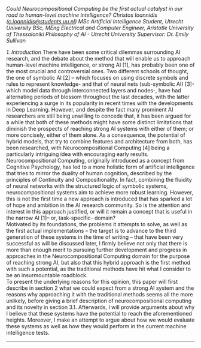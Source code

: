 *Could Neurocompositional Computing be the first actual catalyst in our road to human-level machine intelligence?
Christos Ioannidis (c.ioannidis@students.uu.nl) 
MSc Artificial Intelligence Student, Utrecht University 
BSc, MEng Electrical and Computer Engineer, Aristotle University of Thessaloniki 
Philosophy of AI - Utrecht University 
Supervisor: Dr. Emily Sullivan*
 
 
*1. Introduction*
There have been some critical dilemmas surrounding AI research, and the debate 
about the method that will enable us to approach human-level machine intelligence, or 
strong AI [1], has probably been one of the most crucial and controversial ones. Two 
different schools of thought, the one of symbolic AI [2] – which focuses on using discrete 
symbols and rules to represent knowledge- and that of neural nets (sub-symbolic AI) [3]- 
which model data through interconnected layers and nodes-, have had alternating periods 
of blossom throughout the last decades, with the latter experiencing a surge in its popularity 
in recent times with the developments in Deep Learning. However, and despite the fact 
many prominent AI researchers are still being unwilling to concede that, it has been argued 
for a while that both of these methods might have some distinct limitations that diminish 
the prospects of reaching strong AI systems with either of them; or more concisely, either of 
them alone. As a consequence, the potential of hybrid models, that try to combine features 
and architecture from both, has been researched, with Neurocompositional Computing [4] 
being a particularly intriguing idea with encouraging early results. 
Neurocompositional Computing, originally introduced as a concept from Cognitive 
Psychology, has led to a more holistic form of artificial intelligence that tries to mirror the 
duality of human cognition, described by the principles of Continuity and Compositionality. 
In fact, combining the fluidity of neural networks with the structured logic of symbolic 
systems, neurocompositional systems aim to achieve more robust learning. However, this is 
not the first time a new approach is introduced that has sparked a lot of hope and ambition 
in the AI research community. So is the attention and interest in this approach justified, or 
will it remain a concept that is useful in the narrow AI [1]– or, task-specific- domain?  
Motivated by its foundations, the problems it attempts to solve, as well as the first actual 
implementations – the target is to advance to the third generation of these systems in the 
time of writing – that have been very successful as will be discussed later, I firmly believe 
not only that there is more than enough merit to pursuing further development and 
progress in approaches in the Neurocompositional Computing domain for the purpose of 
reaching strong AI, but also that this hybrid approach is the first method with such a 
potential, as the traditional methods have hit what I consider to be an insurmountable 
roadblock.  
To present the underlying reasons for this opinion, this paper will first describe in 
section 2 what we could expect from a strong AI system and the reasons why approaching it 
with the traditional methods seems all the more unlikely, before giving a brief description of 
neurocompositional computing and its novelty in section 3.1. Afterwards, I will provide 
arguments about why I believe that these systems have the potential to reach the 
aforementioned heights. Moreover, I make an attempt to argue about how we would 
evaluate these systems as well as how they would perform in the current machine 
intelligence tests. 
***
